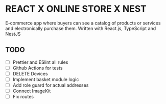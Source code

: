 # REACT X ONLINE STORE X NEST

E-commerce app where buyers can see a catalog of products or services and electronically purchase them.
Written with React.js, TypeScript and NestJS

## TODO

- [ ] Prettier and ESlint all rules
- [ ] Github Actions for tests
- [ ] DELETE Devices
- [ ] Implement basket module logic
- [ ] Add role guard for actual addresses
- [ ] Connect ImageKit
- [ ] Fix routes
